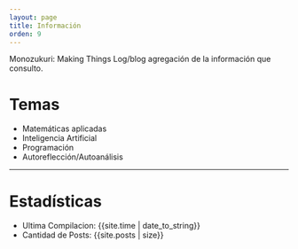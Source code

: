 ```yaml
---
layout: page
title: Información
orden: 9
---
```


<div class="message">
Monozukuri: Making Things
Log/blog agregación de la información que consulto.
 </div>

# Temas

- Matemáticas aplicadas
- Inteligencia Artificial
- Programación
- Autoreflección/Autoanálisis

---

# Estadísticas
- Ultima Compilacion: {{site.time | date_to_string}} <br/>
- Cantidad de Posts: {{site.posts | size}}
